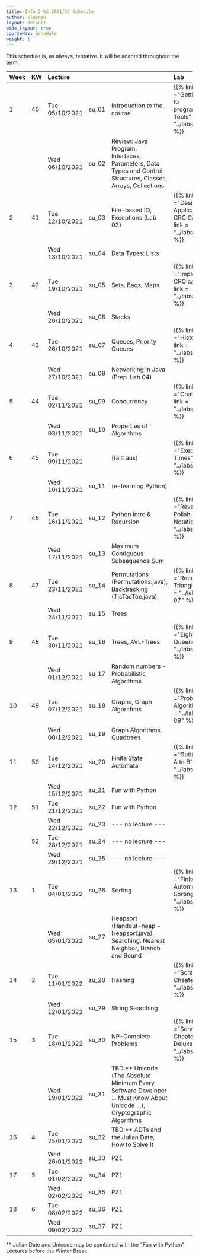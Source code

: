 ```yaml
---
title: Info 2 WS 2021/22 Schedule
author: kleinen
layout: default
wide_layout: true
courseNav: Schedule
weight: 1
---
```


This schedule is, as always, tentative. It will be adapted throughout the term.


| Week | KW  | Lecture        |       |                                                                                                                        | Lab                                                                                |     |
|:---- |:--- |:-------------- |:----- |:---------------------------------------------------------------------------------------------------------------------- |:---------------------------------------------------------------------------------- |:--- |
| 1    | 40  | Tue 05/10/2021 | su_01 | Introduction to the course                                                                                             | {{% link title ="Getting back to programming, Tools" link = "../labs/lab-00" %}}   |     |
|      |     | Wed 06/10/2021 | su_02 | Review: Java Program, Interfaces, Parameters, Data Types and Control Structures, Classes, Arrays, Collections          |                                                                                    |     |
| 2    | 41  | Tue 12/10/2021 | su_03 | File-based IO, Exceptions (Lab 03)                                                                                     | {{% link title ="Designing an Application, CRC Cards " link = "../labs/lab-01" %}} |     |
|      |     | Wed 13/10/2021 | su_04 | Data Types: Lists                                                                                                      |                                                                                    |     |
| 3    | 42  | Tue 19/10/2021 | su_05 | Sets, Bags, Maps                                                                                                       | {{% link title ="Implementing CRC cards " link = "../labs/lab-02" %}}              |     |
|      |     | Wed 20/10/2021 | su_06 | Stacks                                                                                                                 |                                                                                    |     |
| 4    | 43  | Tue 26/10/2021 | su_07 | Queues, Priority Queues                                                                                                | {{% link title ="Histogram" link = "../labs/lab-03" %}}                            |     |
|      |     | Wed 27/10/2021 | su_08 | Networking in Java (Prep. Lab 04)                                                                                      |                                                                                    |     |
| 5    | 44  | Tue 02/11/2021 | su_09 | Concurrency                                                                                                            | {{% link title ="Chatterbox" link = "../labs/lab-04" %}}                           |     |
|      |     | Wed 03/11/2021 | su_10 | Properties of Algorithms                                                                                               |                                                                                    |     |
| 6    | 45  | Tue 09/11/2021 |       | (fällt aus)                                                                                                            | {{% link title ="Execution Times" link = "../labs/lab-05" %}}                      |     |
|      |     | Wed 10/11/2021 | su_11 | (e-learning Python)                                                                                                    |                                                                                    |     |
| 7    | 46  | Tue 16/11/2021 | su_12 | Python Intro & Recursion                                                                                               | {{% link title ="Reverse Polish Notation" link = "../labs/lab-06" %}}              |     |
|      |     | Wed 17/11/2021 | su_13 | Maximum Contiguous Subsequence Sum                                                                                     |                                                                                    |     |
| 8    | 47  | Tue 23/11/2021 | su_14 | Permutations (Permutations.java), Backtracking (TicTacToe.java),                                                       | {{% link title ="Recursive Triangles" link = "../labs/lab-07" %}}                  |     |
|      |     | Wed 24/11/2021 | su_15 | Trees                                                                                                                  |                                                                                    |     |
| 9    | 48  | Tue 30/11/2021 | su_16 | Trees, AVL-Trees                                                                                                       | {{% link title ="Eight Queens" link = "../labs/lab-08" %}}                         |     |
|      |     | Wed 01/12/2021 | su_17 | Random numbers - Probabilistic Algorithms                                                                              |                                                                                    |     |
| 10   | 49  | Tue 07/12/2021 | su_18 | Graphs, Graph Algorithms                                                                                               | {{% link title ="Probabilistic Algorithms" link = "../labs/lab-09" %}}             |     |
|      |     | Wed 08/12/2021 | su_19 | Graph Algorithms, Quadtrees                                                                                            |                                                                                    |     |
| 11   | 50  | Tue 14/12/2021 | su_20 | Finite State Automata                                                                                                  | {{% link title ="Getting from A to B" link = "../labs/lab-10" %}}                  |     |
|      |     | Wed 15/12/2021 | su_21 | Fun with Python                                                                                                        |                                                                                    |     |
| 12   | 51  | Tue 21/12/2021 | su_22 | Fun with Python                                                                                                        |                                                                                    |     |
|      |     | Wed 22/12/2021 | su_23 | --- no lecture ---                                                                                                     |                                                                                    |     |
|      | 52  | Tue 28/12/2021 | su_24 | --- no lecture ---                                                                                                     |                                                                                    |     |
|      |     | Wed 29/12/2021 | su_25 | --- no lecture ---                                                                                                     |                                                                                    |     |
| 13   | 1   | Tue 04/01/2022 | su_26 | Sorting                                                                                                                | {{% link title ="Finite State Automata and Sorting" link = "../labs/lab-11" %}}    |     |
|      |     | Wed 05/01/2022 | su_27 | Heapsort (Handout-heap - Heapsort.java), Searching. Nearest Neighbor, Branch and Bound                                 |                                                                                    |     |
| 14   | 2   | Tue 11/01/2022 | su_28 | Hashing                                                                                                                | {{% link title ="Scrabble Cheater" link = "../labs/lab-12" %}}                     |     |
|      |     | Wed 12/01/2022 | su_29 | String Searching                                                                                                       |                                                                                    |     |
| 15   | 3   | Tue 18/01/2022 | su_30 | NP-Complete Problems                                                                                                   | {{% link title ="Scrabble Cheater Deluxe" link = "../labs/lab-13" %}}              |     |
|      |     | Wed 19/01/2022 | su_31 | TBD:** Unicode (The Absolute Minimum Every Software Developer ... Must Know About Unicode ...), Cryptographic Algorithms |                                                                                    |     |
| 16   | 4   | Tue 25/01/2022 | su_32 | TBD:** ADTs and the Julian Date, How to Solve It                                                                         |                                                                                    |     |
|      |     | Wed 26/01/2022 | su_33 | PZ1                                                                                                                    |                                                                                    |     |
| 17   | 5   | Tue 01/02/2022 | su_34 | PZ1                                                                                                                    |                                                                                    |     |
|      |     | Wed 02/02/2022 | su_35 | PZ1                                                                                                                    |                                                                                    |     |
| 18   | 6   | Tue 08/02/2022 | su_36 | PZ1                                                                                                                    |                                                                                    |     |
|      |     | Wed 09/02/2022 | su_37 | PZ1                                                                                                                    |                                                                                    |     |

** Julian Date and Unicode may be combined with the "Fun with Python" Lectures before the Winter Break.

<!--
DWW
Introduction to the course
Review: Java Program, Interfaces, Parameters, Data Types and Control Structures, Classes, Arrays, Collections
Client/Server concept
Networking in Java (URLReader)
File-based IO (MakeDirectories - AlphabeticComparator - DirList - InFile - JustReadIt - Jabberwocky)
GUIs, AWT and Swing, Event handler
Properties of Algorithms (Euclid - Complexity - Birthday example)
Maximum Contiguous Subsequence Sum (Code Examples- Triple - MCSS_Main - MCSS_Algorithms - DowJones - DowJones.txt)
Abstraction: Abstract Data Types
Design Patterns, Lists (ListStuff.shtml - List.java - DLList.java - Photo.java)
More lists
Sets ,Bags, Maps| (Set - SetAsList - SetTest)
Stacks (Stack.java - StackAsArray.java - StackAsList.java - Palindrome.java - StackUnderflow.java)
Queues, Priority Queues| (Underflow.java - TestQueue.java - ArrayQueue.java - LinkedQueue.java - Queue.java )
ADTs and the Julian Date, How to Solve It (Polya)
Random numbers -
Probabilistic Algorithms
Recursion
Permutations (Handout on Permutations), Backtracking (TicTacToe.java), Trees (Tree.java - Node.java - TestTree.java - ListTree.java)
AVL-Trees (AVL Tutorial), Tries
Graphs
Graph Algorithms, Quadtrees
Sorting
Finite State Automata
Heapsort (Handout-heap - Heapsort.java), Searching. Nearest Neighbor, Branch and Bound
String Searching
Hashing
NP-Complete Problems
Coding Algorithms
Unicode (The Absolute Minimum Every Software Developer ... Must Know About Unicode ...), Cryptographic Algorithms



Scanning and Parsing Algorithms 1
Scanning and Parsing Algorithms 2

Enumerations (Main - Card - ShuffleAndDeal)
Collections - - Iterators


Readings:

What every computer scientist needs to know about floating point numbers

Why computers suck at maths



If time: more Java AWT
(AllComponents.java- Scribble2.java - FrameHandler.java)

-->
